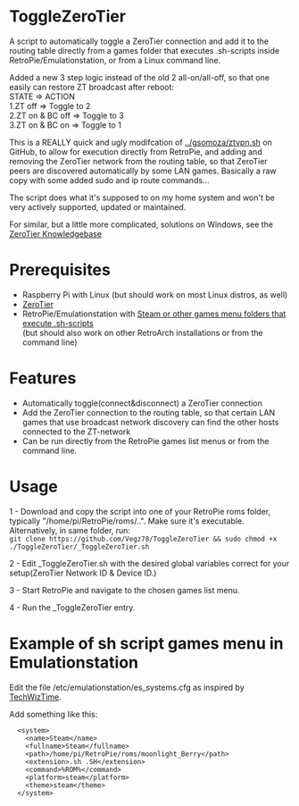 # ToggleZeroTier
A script to automatically toggle a ZeroTier connection and add it to the routing table directly from a games folder that executes .sh-scripts inside RetroPie/Emulationstation, or from a Linux command line.

Added a new 3 step logic instead of the old 2 all-on/all-off, so that one easily can restore ZT broadcast after reboot:<br>
STATE               =>      ACTION<br>
1.ZT off           =>	    Toggle to 2<br>
2.ZT on & BC off	=>	    Toggle to 3<br>
3.ZT on & BC on	=>	    Toggle to 1		

This is a REALLY quick and ugly modifcation of [../gsomoza/ztvpn.sh](https://gist.github.com/gsomoza/662ccfe13d628ec0a6ae0f858a5d99dc/revisions) on GitHub, to allow for execution directly from RetroPie, and adding and removing the ZeroTier network from the routing table, so that ZeroTier peers are discovered automatically by
some LAN games. Basically a raw copy with some added sudo and ip route commands... 

The script does what it's supposed to on my home system and won't be very actively supported, updated or maintained.

For similar, but a little more complicated, solutions on Windows, see the [ZeroTier Knowledgebase](https://zerotier.atlassian.net/wiki/spaces/SD/pages/7536695/Problems+With+LAN+Game+Announcements+and+Broadcasts+on+Windows)

# Prerequisites
- Raspberry Pi with Linux (but should work on most Linux distros, as well)
- [ZeroTier](https://www.zerotier.com/download/)
- RetroPie/Emulationstation with [Steam or other games menu folders that execute .sh-scripts](#Example-of-sh-script-games-menu-in-Emulationstation)
<br>(but should also work on other RetroArch installations or from the command line)

# Features
- Automatically toggle(connect&disconnect) a ZeroTier connection
- Add the ZeroTier connection to the routing table, so that certain LAN games that use broadcast network discovery can find the other hosts connected to the ZT-network
- Can be run directly from the RetroPie games list menus or from the command line.

# Usage
1 - Download and copy the script into one of your RetroPie roms folder, typically "/home/pi/RetroPie/roms/..". Make sure it's executable. <br>
    Alternatively, in same folder, run:<BR>
    ```git clone https://github.com/Vegz78/ToggleZeroTier && sudo chmod +x ./ToggleZeroTier/_ToggleZeroTier.sh```

2 - Edit _ToggleZeroTier.sh with the desired global variables correct for your setup(ZeroTier Network ID & Device ID.)

3 - Start RetroPie and navigate to the chosen games list menu.

4 - Run the _ToggleZeroTier entry.

# Example of sh script games menu in Emulationstation
Edit the file /etc/emulationstation/es_systems.cfg as inspired by [TechWizTime](https://github.com/TechWizTime/moonlight-retropie).

Add something like this:
```
  <system>
    <name>Steam</name>
    <fullname>Steam</fullname>
    <path>/home/pi/RetroPie/roms/moonlight_Berry</path>
    <extension>.sh .SH</extension>
    <command>%ROM%</command>
    <platform>steam</platform>
    <theme>steam</theme>
  </system>
```
